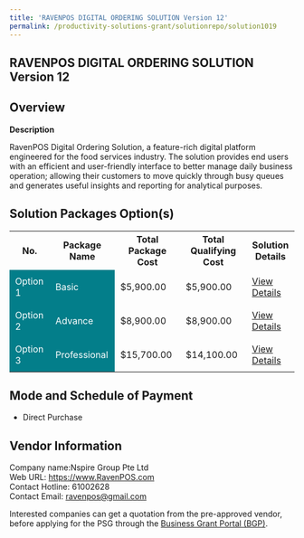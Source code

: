 ```yaml
---
title: 'RAVENPOS DIGITAL ORDERING SOLUTION Version 12'
permalink: /productivity-solutions-grant/solutionrepo/solution1019
---
```


## RAVENPOS DIGITAL ORDERING SOLUTION Version 12

## Overview

**Description**

RavenPOS Digital Ordering Solution, a feature-rich digital platform engineered for the food services industry. The solution provides end users with an efficient and user-friendly interface to better manage daily business operation; allowing their customers to move quickly through busy queues and generates useful insights and reporting for analytical purposes.

## Solution Packages Option(s)

<table>
<tr>
<th><b>No.</b></th>
<th><b>Package Name</b></th>
<th><b>Total Package Cost</b></th>
<th><b>Total Qualifying Cost</b></th>
<th><b>Solution Details</b></th>
</tr>
<tr>
<td style='padding: 10px; background-color: #037E8A; color: #FFFFFF;'>Option 1</td>
<td style='padding: 10px; background-color: #037E8A; color: #FFFFFF;'>Basic</td>
<td style='padding: 10px;'>$5,900.00</td>
<td style='padding: 10px;'>$5,900.00</td>
<td style='padding: 10px;'><a href='/images/psg/Nspire_RAVENPOS_DIGITAL_ORDERING_Desensitised_Part1.pdf' target='_blank'>View Details</a></td>
</tr>
<tr>
<td style='padding: 10px; background-color: #037E8A; color: #FFFFFF;'>Option 2</td>
<td style='padding: 10px; background-color: #037E8A; color: #FFFFFF;'>Advance</td>
<td style='padding: 10px;'>$8,900.00</td>
<td style='padding: 10px;'>$8,900.00</td>
<td style='padding: 10px;'><a href='/images/psg/Nspire_RAVENPOS_DIGITAL_ORDERING_Desensitised_Part2.pdf' target='_blank'>View Details</a></td>
</tr>
<tr>
<td style='padding: 10px; background-color: #037E8A; color: #FFFFFF;'>Option 3</td>
<td style='padding: 10px; background-color: #037E8A; color: #FFFFFF;'>Professional</td>
<td style='padding: 10px;'>$15,700.00</td>
<td style='padding: 10px;'>$14,100.00</td>
<td style='padding: 10px;'><a href='/images/psg/Nspire_RAVENPOS_DIGITAL_ORDERING_Desensitised_Part3.pdf' target='_blank'>View Details</a></td>
</tr>
</table>

## Mode and Schedule of Payment

 - Direct Purchase

## Vendor Information

 Company name:Nspire Group Pte Ltd<br>Web URL: https://www.RavenPOS.com <br>Contact Hotline: 61002628 <br>Contact Email: ravenpos@gmail.com 

Interested companies can get a quotation from the pre-approved vendor, before applying for the PSG through the <a href='https://www.businessgrants.gov.sg/' target='_blank' rel='noopener'>Business Grant Portal (BGP)</a>.

<script src="/jquery/resize-tables.js"></script>
